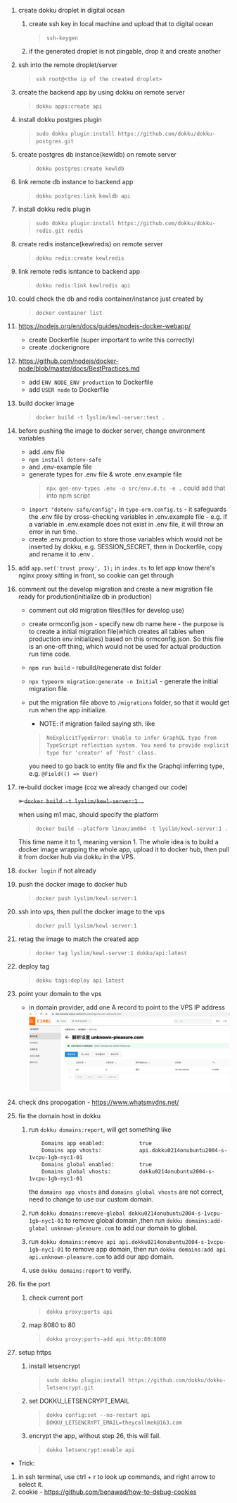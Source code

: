 1. create dokku droplet in digital ocean
    1. create ssh key in local machine and upload that to digital ocean
        
        > `ssh-keygen`
    
    2. if the generated droplet is not pingable, drop it and create another

2. ssh into the remote droplet/server
    > `ssh root@<the ip of the created droplet>`

3. create the backend app by using dokku on remote server
    > `dokku apps:create api`

4. install dokku postgres plugin
    > `sudo dokku plugin:install https://github.com/dokku/dokku-postgres.git`

5. create postgres db instance(kewldb) on remote server
    > `dokku postgres:create kewldb`

6. link remote db instance to backend app
    > `dokku postgres:link kewldb api`

7. install dokku redis plugin
    > `sudo dokku plugin:install https://github.com/dokku/dokku-redis.git redis`

8. create redis instance(kewlredis) on remote server
    > `dokku redis:create kewlredis`

9. link remote redis isntance to backend app
    > `dokku redis:link kewlredis api`

10. could check the db and redis container/instance just created by 
    > `docker container list`
    
11. https://nodejs.org/en/docs/guides/nodejs-docker-webapp/
    * create Dockerfile (super important to write this correctly)
    * create .dockerignore

12. https://github.com/nodejs/docker-node/blob/master/docs/BestPractices.md
    * add `ENV NODE_ENV production` to Dockerfile
    * add `USER node` to Dockerfile 

13. build docker image 
    > `docker build -t lyslim/kewl-server:test .`

14. before pushing the image to docker server, change environment variables
    * add .env file
    * `npm install dotenv-safe` 
    * and .env-example file
    * generate types for .env file & wrote .env.example file
       > `npx gen-env-types .env -o src/env.d.ts -e .`
       could add that into npm script
    * `import "dotenv-safe/config";` in `type-orm.config.ts` - it safeguards the .env file by cross-checking variables in .env.example file - e.g. if a variable in .env.example does not exist in .env file, it will throw an error in run time.
    * create .env.production to store those variables which would not be inserted by dokku, e.g. SESSION_SECRET, then in Dockerfile, copy and rename it to .env .

15. add `app.set('trust proxy', 1);` in `index.ts` to let app know there's nginx proxy sitting in front, so cookie can get through

16. comment out the develop migration and create a new migration file ready for prodution(initialize db in production)
    * comment out old migration files(files for develop use)
    * create ormconfig.json - specify new db name here - the purpose is to create a initial migration file(which creates all tables when production env initializes) based on this ormconfig.json. So this file is an one-off thing, which would not be used for actual production run time code.
    * `npm run build` - rebuild/regenerate dist folder
    * `npx typeorm migration:generate -n Initial` - generate the initial migration file.
    * put the migration file above to `/migrations` folder, so that it would get run when the app initialize.
        * NOTE: if migration failed saying sth. like
        > ```NoExplicitTypeError: Unable to infer GraphQL type from TypeScript reflection system. You need to provide explicit type for 'creator' of 'Post' class.```

        you need to go back to entity file and fix the Graphql inferring type, e.g. `@Field(() => User)`

17. re-build docker image (coz we already changed our code)
    
    ~~> `docker build -t lyslim/kewl-server:1 .`~~
    
    when using m1 mac, should specify the platform
    > `docker build --platform linux/amd64 -t lyslim/kewl-server:1 .`

    This time name it to 1, meaning version 1.
    The whole idea is to build a docker image wrapping the whole app, upload it to docker hub, then pull it from docker hub via dokku in the VPS.
    
18. `docker login` if not already

19. push the docker image to docker hub
    > `docker push lyslim/kewl-server:1` 

20. ssh into vps, then pull the docker image to the vps
    > `docker pull lyslim/kewl-server:1`

21. retag the image to match the created app
    > `docker tag lyslim/kewl-server:1 dokku/api:latest`

22. deploy tag
    > `dokku tags:deploy api latest`

23. point your domain to the vps
    * in domain provider, add one A record to point to the VPS IP address
    ![a record](./a_record.png)

24. check dns propogation - https://www.whatsmydns.net/

25. fix the domain host in dokku
    1.  run `dokku domains:report`, will get something like
        ```
            Domains app enabled:           true                     
            Domains app vhosts:            api.dokku0214onubuntu2004-s-1vcpu-1gb-nyc1-01
            Domains global enabled:        true                     
            Domains global vhosts:         dokku0214onubuntu2004-s-1vcpu-1gb-nyc1-01 
        ```
        the `domains app vhosts` and `domains global vhosts` are not correct, need to change to use our custom domain.

    2. run `dokku domains:remove-global dokku0214onubuntu2004-s-1vcpu-1gb-nyc1-01` to remove global domain ,then run `dokku domains:add-global unknown-pleasure.com` to add our domain to global.

    3. run `dokku domains:remove api api.dokku0214onubuntu2004-s-1vcpu-1gb-nyc1-01` to remove app domain, then run `dokku domains:add api api.unknown-pleasure.com` to add our app domain.

    4. use `dokku domains:report` to verify.

26. fix the port
    1. check current port
        > `dokku proxy:ports api` 
    2. map 8080 to 80
        > `dokku proxy:ports-add api http:80:8080`

27. setup https
    1. install letsencrypt
        > `sudo dokku plugin:install https://github.com/dokku/dokku-letsencrypt.git`
    2. set DOKKU_LETSENCRYPT_EMAIL
        > `dokku config:set --no-restart api DOKKU_LETSENCRYPT_EMAIL=theycallmek@163.com`
    3. encrypt the app, without step 26, this will fail.
        > `dokku letsencrypt:enable api`

* Trick:
1. in ssh terminal, use ctrl + r to look up commands, and right arrow to select it.
2. cookie - https://github.com/benawad/how-to-debug-cookies 
